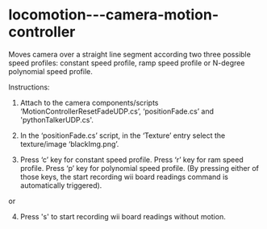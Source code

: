 # locomotion---camera-motion-controller
Moves camera over a straight  line segment according two three possible speed profiles: constant speed profile, ramp speed profile or N-degree polynomial speed profile. 

Instructions:

1) Attach to the camera components/scripts ‘MotionControllerResetFadeUDP.cs’, ‘positionFade.cs’ and 'pythonTalkerUDP.cs'. 

2) In the ‘positionFade.cs’ script, in the ‘Texture’ entry select the texture/image ‘blackImg.png’.

3) Press ‘c’ key for constant speed profile. Press ‘r’ key for ram speed profile. Press ‘p’ key for polynomial speed profile. (By pressing either of those keys, the start recording wii board readings command is automatically triggered).

or 

4) Press 's' to start recording wii board readings without motion.

